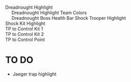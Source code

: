 Dreadnought Highlight  
&nbsp;&nbsp;&nbsp;&nbsp; Dreadnought Highlight Team Colors  
&nbsp;&nbsp;&nbsp;&nbsp; Dreadnought Boss Health Bar
Shock Trooper Highlight  
Shock Kit Highlight  
TP to Control Kit 1  
TP to Control Kit 2  
TP to Control Point  


# TO DO
- Jaeger trap highlight
